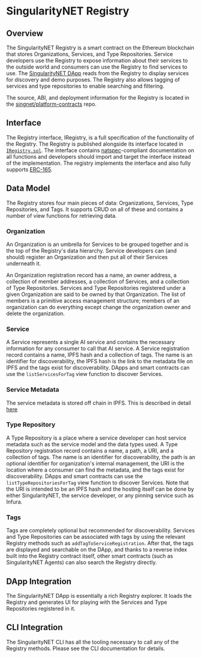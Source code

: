 # SingularityNET Registry

## Overview

The SingularityNET Registry is a smart contract on the Ethereum blockchain that stores Organizations, Services, and Type Repositories. Service developers use the Registry to expose information about their services to the outside world and consumers can use the Registry to find services to use. The [SingularityNET DApp](https://github.com/singnet/alpha-dapp) reads from the Registry to display services for discovery and demo purposes. The Registry also allows tagging of services and type repositories to enable searching and filtering.

The source, ABI, and deployment information for the Registry is located in the [singnet/platform-contracts](https://github.com/singnet/platform-contracts) repo.

## Interface
The Registry interface, IRegistry, is a full specification of the functionality of the Registry. The Registry is published alongside its interface located in [`IRegistry.sol`](https://github.com/singnet/platform-contracts/blob/master/contracts/IRegistry.sol). The interface contains [natspec](https://github.com/ethereum/wiki/wiki/Ethereum-Natural-Specification-Format)-compliant documentation on all functions and developers should import and target the interface instead of the implementation. The registry implements the interface and also fully supports [ERC-165](https://eips.ethereum.org/EIPS/eip-165).

## Data Model

The Registry stores four main pieces of data: Organizations, Services, Type Repositories, and Tags. It supports CRUD on all of these and contains a number of view functions for retrieving data.

### Organization
An Organization is an umbrella for Services to be grouped together and is the top of the Registry's data hierarchy. Service developers can (and should) register an Organization and then put all of their Services underneath it. 

An Organization registration record has a name, an owner address, a collection of member addresses, a collection of Services, and a collection of Type Repositories. Services and Type Repositories registered under a given Organization are said to be owned by that Organization. The list of members is a primitive access management structure; members of an organization can do everything except change the organization owner and delete the organization.

### Service 
A Service represents a single AI service and contains the necessary information for any consumer to call that AI service. A Service registration record contains a name, IPFS hash and a collection of tags. The name is an identifier for discoverability, the IPFS hash is the link to the metadata file on IPFS and the tags exist for discoverability. DApps and smart contracts can use the `listServicesForTag` view function to discover Services.

### Service Metadata
The service metadata is stored off chain in IPFS. This is described in detail [here](../multiPartyEscrowContract/MPEServiceMetadata.md)

### Type Repository
A Type Repository is a place where a service developer can host service metadata such as the service model and the data types used. A Type Repository registration record contains a name, a path, a URI, and a collection of tags. The name is an identifier for discoverability, the path is an optional identifier for organization's internal management, the URI is the location where a consumer can find the metadata, and the tags exist for discoverability. DApps and smart contracts can use the `listTypeRepositoriesForTag` view function to discover Services. Note that the URI is intended to be an IPFS hash and the hosting itself can be done by either SingularityNET, the service developer, or any pinning service such as Infura.

### Tags
Tags are completely optional but recommended for discoverability. Services and Type Repositories can be associated with tags by using the relevant Registry methods such as `addTagToServiceRegistration`. After that, the tags are displayed and searchable on the DApp, and thanks to a reverse index built into the Registry contract itself, other smart contracts (such as SingularityNET Agents) can also search the Registry directly.

## DApp Integration
The SingularityNET DApp is essentially a rich Registry explorer. It loads the Registry and generates UI for playing with the Services and Type Repositories registered in it.

## CLI Integration
The SingularityNET CLI has all the tooling necessary to call any of the Registry methods. Please see the CLI documentation for details.